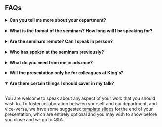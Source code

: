 ## FAQs

<details>
  
  <summary><b>Can you tell me more about your department?</b></summary>
  
  <br />
  
  The Department of Population Health Sciences is at the forefront of research into population health and primary care, social sciences and policy, epidemiology, informatics, statistics and health economics. 
  Based at King’s College London’s Guy’s and Denmark hill campuses, the department comprises over 160 academics working with large datasets to better understand chronic conditions such as stroke, working to highlight and address inequalities in access to treatment, and working to evaluate therapies and different models of care. 
  More details about the department can be found <a href="https://www.kcl.ac.uk/slcps/our-departments/population-health-sciences">here</a>.   

</details>

<br />

<details>
  
  <summary><b>What is the format of the seminars? How long will I be speaking for?</b></summary>
  
  <br />
  
  Our seminars are an hour long and are held <b>every Wednesday</b> at <b>3pm</b> in the Autumn and Spring academic terms. 
  After a short introduction from the session chair, speakers usually present for around <b>40 minutes</b>, but speaking for a shorter period is also fine. 
  Following your presentation, the chair will host a <b>Q&A</b> for you, where staff from our department will be able to ask questions about (and hopefully provide useful input on) your work.    

</details>

<br />

<details>
  
  <summary><b>Are the seminars remote? Can I speak in person? </b></summary>
  
  <br />
  
  To make the session as accessible to everyone as possible, our seminars are <b>remote</b> by default. 
  Details about how to join the Teams call will be sent to you in advance of the day. 
  We ask that you join the session at <b>2.55</b> if possible, to give you a chance to check your audio and microphone. 
  If you do not feel that your remote setup is suitable to give a presentation, we can arrange for the presentation to be given at King’s. 
  Please let us know if this is the case.    

</details>

<br />

<details>
  
  <summary><b>Who has spoken at the seminars previously?</b></summary>
  
  <br />
  
  We have been lucky enough to have a range of speakers from impressive backgrounds present at our seminar series. You can find details of these presentations using the link to the left. 

</details>

<br />

<details>
  
  <summary><b>What do you need from me in advance?</b></summary>
  
  <br />
  
  We don’t require your slides in advance or anything like that, but a <b>title</b> for your talk, a <b>short biography</b>, and confirmation as to whether you are happy for your talk to be <b>recorded</b> or not, so it can be shared with colleagues who cannot join, would be great.   

</details>

<br />

<details>
  
  <summary><b>Will the presentation only be for colleagues at King's?</b></summary>
  
  <br />
  
  Most of our core audience attend from King's, but we often welcome external individuals into our seminar audience too.    

</details>

<br />

<details open>
  
  <summary><b>Are there certain things I should cover in my talk?</b></summary>
  
  <br />
  
  You are welcome to speak about any aspect of your work that you should wish to. 
  To foster collaboration between yourself and our department, and vice-versa, we have some suggested <a href="kclphs-seminar-template.pptx">template slides</a> for the end of your presentation, which are entirely optional and you may wish to show before you close and we go to Q&A.    

</details>
